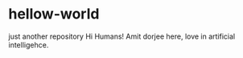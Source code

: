 # hellow-world
just another repository
Hi Humans!
Amit dorjee here, love in artificial intelligehce.
